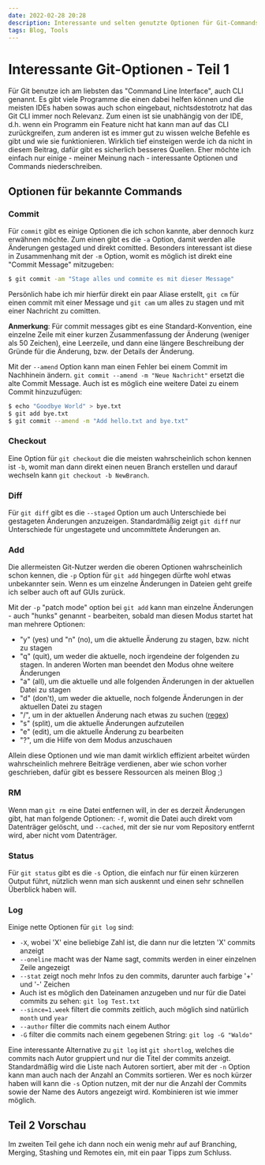 ```yaml
---
date: 2022-02-28 20:28
description: Interessante und selten genutzte Optionen für Git-Commands die ich noch nicht kannte - Teil 1
tags: Blog, Tools
---
```


# Interessante Git-Optionen - Teil 1

Für Git benutze ich am liebsten das "Command Line Interface", auch CLI genannt. Es gibt viele Programme die einen dabei helfen können und die meisten IDEs haben sowas auch schon eingebaut, nichtsdestotrotz hat das Git CLI immer noch Relevanz. Zum einen ist sie unabhängig von der IDE, d.h. wenn ein Programm ein Feature nicht hat kann man auf das CLI zurückgreifen, zum anderen ist es immer gut zu wissen welche Befehle es gibt und wie sie funktionieren. Wirklich tief einsteigen werde ich da nicht in diesem Beitrag, dafür gibt es sicherlich besseres Quellen. Eher möchte ich einfach nur einige - meiner Meinung nach - interessante Optionen und Commands niederschreiben.

## Optionen für bekannte Commands

### Commit

Für `commit` gibt es einige Optionen die ich schon kannte, aber dennoch kurz erwähnen möchte. Zum einen gibt es die `-a` Option, damit werden alle Änderungen gestaged und direkt comitted. Besonders interessant ist diese in Zusammenhang mit der `-m` Option, womit es möglich ist direkt eine "Commit Message" mitzugeben:

```bash
$ git commit -am "Stage alles und commite es mit dieser Message"
```

Persönlich habe ich mir hierfür direkt ein paar Aliase erstellt, `git cm` für einen commit mit einer Message und `git cam` um alles zu stagen und mit einer Nachricht zu comitten. 

**Anmerkung**: Für commit messages gibt es eine Standard-Konvention, eine einzelne Zeile mit einer kurzen Zusammenfassung der Änderung (weniger als 50 Zeichen), eine Leerzeile, und dann eine längere Beschreibung der Gründe für die Änderung, bzw. der Details der Änderung.

Mit der `--amend` Option kann man einen Fehler bei einem Commit im Nachhinein ändern. `git commit --amend -m "Neue Nachricht"` ersetzt die alte Commit Message. Auch ist es möglich eine weitere Datei zu einem Commit hinzuzufügen:

```bash
$ echo "Goodbye World" > bye.txt
$ git add bye.txt
$ git commit --amend -m "Add hello.txt and bye.txt"
```

### Checkout 

Eine Option für `git checkout` die die meisten wahrscheinlich schon kennen ist `-b`, womit man dann direkt einen neuen Branch erstellen und darauf wechseln kann `git checkout -b NewBranch`.

### Diff

Für `git diff` gibt es die `--staged` Option um auch Unterschiede bei gestageten Änderungen anzuzeigen.  Standardmäßig zeigt `git diff` nur Unterschiede für ungestagete und uncommittete Änderungen an. 

### Add

Die allermeisten Git-Nutzer werden die oberen Optionen wahrscheinlich schon kennen, die `-p` Option für `git add` hingegen dürfte wohl etwas unbekannter sein. Wenn es um einzelne Änderungen in Dateien geht greife ich selber auch oft auf GUIs zurück.

Mit der `-p` "patch mode" option bei `git add` kann man einzelne Änderungen - auch "hunks" genannt - bearbeiten, sobald man diesen Modus startet hat man mehrere Optionen:

- "y" (yes) und "n" (no), um die aktuelle Änderung zu stagen, bzw. nicht zu stagen
- "q" (quit), um weder die aktuelle, noch irgendeine der folgenden zu stagen. In anderen Worten man beendet den Modus ohne weitere Änderungen
- "a" (all), um die aktuelle und alle folgenden Änderungen in der aktuellen Datei zu stagen
- "d" (don't), um weder die aktuelle, noch folgende Änderungen in der aktuellen Datei zu stagen
- "/", um in der aktuellen Änderung nach etwas zu suchen ([regex](https://en.wikipedia.org/wiki/Regular_expression))
- "s" (split), um die aktuelle Änderungen aufzuteilen
- "e" (edit), um die aktuelle Änderung zu bearbeiten
- "?", um die Hilfe von dem Modus anzuschauen

Allein diese Optionen und wie man damit wirklich effizient arbeitet würden wahrscheinlich mehrere Beiträge verdienen, aber wie schon vorher geschrieben, dafür gibt es bessere Ressourcen als meinen Blog ;)

### RM

Wenn man `git rm` eine Datei entfernen will, in der es derzeit Änderungen gibt, hat man folgende Optionen: `-f`, womit die Datei auch direkt vom Datenträger gelöscht, und `--cached`, mit der sie nur vom Repository entfernt wird, aber nicht vom Datenträger. 

### Status

Für `git status` gibt es die `-s` Option, die einfach nur für einen kürzeren Output führt, nützlich wenn man sich auskennt und einen sehr schnellen Überblick haben will.

### Log

Einige nette Optionen für `git log` sind:

- `-X`, wobei 'X' eine beliebige Zahl ist, die dann nur die letzten 'X' commits anzeigt
- `--oneline` macht was der Name sagt, commits werden in einer einzelnen Zeile angezeigt
- `--stat` zeigt noch mehr Infos zu den commits, darunter auch farbige '+' und '-' Zeichen
- Auch ist es möglich den Dateinamen anzugeben und nur für die Datei commits zu sehen: `git log Test.txt`
- `--since=1.week` filtert die commits zeitlich, auch möglich sind natürlich `month` und `year`
- `--author` filter die commits nach einem Author
- `-G` filter die commits nach einem gegebenen String: `git log -G "Waldo"`

Eine interessante Alternative zu `git log` ist `git shortlog`, welches die commits nach Autor gruppiert und nur die Titel der commits anzeigt. Standardmäßig wird die Liste nach Autoren sortiert, aber mit der `-n` Option kann man auch nach der Anzahl an Commits sortieren. Wer es noch kürzer haben will kann die `-s` Option nutzen, mit der nur die Anzahl der Commits sowie der Name des Autors angezeigt wird. Kombinieren ist wie immer möglich.

## Teil 2 Vorschau

Im zweiten Teil gehe ich dann noch ein wenig mehr auf auf Branching, Merging, Stashing und Remotes ein, mit ein paar Tipps zum Schluss.